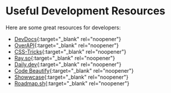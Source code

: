 # Useful Development Resources

Here are some great resources for developers:

- [DevDocs](https://devdocs.io/){:target="_blank" rel="noopener"}
- [OverAPI](https://overapi.com/){:target="_blank" rel="noopener"}
- [CSS-Tricks](https://css-tricks.com/){:target="_blank" rel="noopener"}
- [Ray.so](https://ray.so/){:target="_blank" rel="noopener"}
- [Daily.dev](https://daily.dev/){:target="_blank" rel="noopener"}
- [Code Beautify](https://codebeautify.org/){:target="_blank" rel="noopener"}
- [Showwcase](https://www.showwcase.com/){:target="_blank" rel="noopener"}
- [Roadmap.sh](https://roadmap.sh/){:target="_blank" rel="noopener"}
